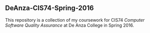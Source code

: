 ## DeAnza-CIS74-Spring-2016
This repository is a collection of my coursework for CIS74 *Computer Software Quality Assurance* at De Anza College in Spring 2016. 
